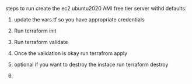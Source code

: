 steps to run create the ec2 ubuntu2020 AMI free tier server withd defaults:

1) update the vars.tf so you have appropriate credentials

2) Run terraform init 

3) Run terraform validate

4) Once the validation is okay run terrafrom apply

5) optional if you want to destroy the instace run terraform destroy
6) 
